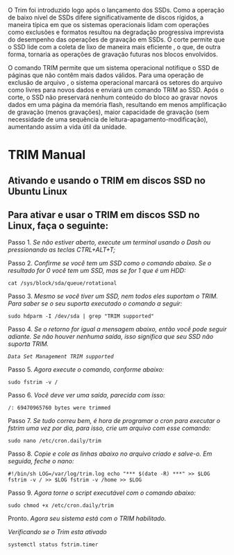 O Trim foi introduzido logo após o lançamento dos SSDs. Como a operação de baixo nível de SSDs difere significativamente de discos rígidos, a maneira típica em que os sistemas operacionais lidam com operações como exclusões e formatos resultou na degradação progressiva imprevista do desempenho das operações de gravação em SSDs. O corte permite que o SSD lide com a coleta de lixo de maneira mais eficiente , o que, de outra forma, tornaria as operações de gravação futuras nos blocos envolvidos.

O comando TRIM permite que um sistema operacional notifique o SSD de páginas que não contêm mais dados válidos. Para uma operação de exclusão de arquivo , o sistema operacional marcará os setores do arquivo como livres para novos dados e enviará um comando TRIM ao SSD. Após o corte, o SSD não preservará nenhum conteúdo do bloco ao gravar novos dados em uma página da memória flash, resultando em menos amplificação de gravação (menos gravações), maior capacidade de gravação (sem necessidade de uma sequência de leitura-apagamento-modificação), aumentando assim a vida útil da unidade.



# TRIM Manual

## Ativando e usando o TRIM em discos SSD no Ubuntu Linux

## Para ativar e usar o TRIM em discos SSD no Linux, faça o seguinte:

Passo 1. *Se não estiver aberto, execute um terminal usando o Dash ou pressionando as teclas CTRL+ALT+T;*

Passo 2. *Confirme se você tem um SSD como o comando abaixo. Se o resultado for 0 você tem um SSD, mas se for 1 que é um HDD:*

`cat /sys/block/sda/queue/rotational`

Passo 3. *Mesmo se você tiver um SSD, nem todos eles suportam o TRIM. Para saber se o seu suporta executado o comando a seguir:*

`sudo hdparm -I /dev/sda | grep "TRIM supported"`

Passo 4. *Se o retorno for igual a mensagem abaixo, então você pode seguir adiante. Se não houver nenhuma saída, isso significa que seu SSD não suporta TRIM.*

*`Data Set Management TRIM supported`*

Passo 5. *Agora execute o comando, conforme abaixo:*

`sudo fstrim -v /`

Passo 6. *Você deve ver uma saída, parecida com isso:*

`/: 69470965760 bytes were trimmed`

Passo 7. *Se tudo correu bem, é hora de programar o cron para executar o fstrim uma vez por dia, para isso, crie um arquivo com esse comando:*

`sudo nano /etc/cron.daily/trim`

Passo 8. *Copie e cole as linhas abaixo no arquivo criado e salve-o. Em seguida, feche o nano:*

`#!/bin/sh
LOG=/var/log/trim.log
echo "*** $(date -R) ***" >> $LOG
fstrim -v / >> $LOG
fstrim -v /home >> $LOG`

Passo 9. *Agora torne o script executável com o comando abaixo:*

`sudo chmod +x /etc/cron.daily/trim`

Pronto. *Agora seu sistema está com o TRIM habilitado.*

*Verificando se o Trim esta ativado*

`systemctl status fstrim.timer`
